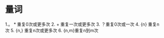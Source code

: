 # 量词
 1.。    *     重复0次或更多次 
 2.       + 重复一次或更多次
 3.       ？重复0次或一次
 4.      {n}  重复n次
 5.     {n,}   重复n次或更多次
 6.     {n,m}重复n到m次
<!--stackedit_data:
eyJoaXN0b3J5IjpbMTYyMjUzNTcwNF19
-->